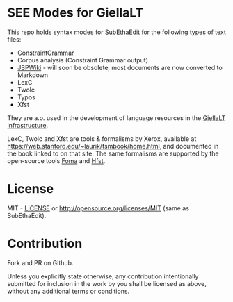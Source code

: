 # SEE Modes for GiellaLT

This repo holds syntax modes for [SubEthaEdit](https://subethaedit.net) for the following types of text files:

* [ConstraintGrammar](https://visl.sdu.dk/cg3.html)
* Corpus analysis (Constraint Grammar output)
* [JSPWiki](https://jspwiki-wiki.apache.org/Wiki.jsp?page=TextFormattingRules) - will
  soon be obsolete, most documents are now converted to Markdown
* LexC
* Twolc
* Typos
* Xfst

They are a.o. used in the development of language resources in the [GiellaLT infrastructure](https://github.com/giellalt).

LexC, Twolc and Xfst are tools & formalisms by Xerox, available at <https://web.stanford.edu/~laurik/fsmbook/home.html>, and documented in the book linked to on that site. The same formalisms are supported by the open-source tools [Foma](https://fomafst.github.io) and [Hfst](https://hfst.github.io).

# License

MIT - [LICENSE](LICENSE) or <http://opensource.org/licenses/MIT> (same as SubEthaEdit).

# Contribution

Fork and PR on Github.

Unless you explicitly state otherwise, any contribution intentionally submitted for inclusion in the work by you shall be licensed as above, without any additional terms or conditions.
